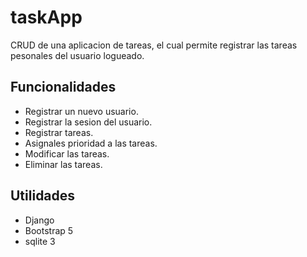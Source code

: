# taskApp
CRUD de una aplicacion de tareas, el cual permite registrar las tareas pesonales del usuario logueado.

## Funcionalidades
- Registrar un nuevo usuario.
- Registrar la sesion del usuario.
- Registrar tareas.
- Asignales prioridad a las tareas.
- Modificar las tareas.
- Eliminar las tareas.

## Utilidades
- Django
- Bootstrap 5
- sqlite 3
